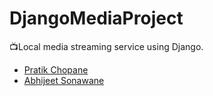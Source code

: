 # DjangoMediaProject
📺Local media streaming service using Django.

- [Pratik Chopane](https://github.com/prateiku/)
- [Abhijeet Sonawane](https://github.com/jacktherock)
